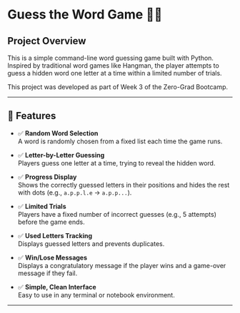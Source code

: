 # Guess the Word Game 🕵️‍♂️

## Project Overview
This is a simple command-line word guessing game built with Python. Inspired by traditional word games like Hangman, the player attempts to guess a hidden word one letter at a time within a limited number of trials.

This project was developed as part of Week 3 of the Zero-Grad Bootcamp.

---

## 🎯 Features

- ✅ **Random Word Selection**  
  A word is randomly chosen from a fixed list each time the game runs.

- ✅ **Letter-by-Letter Guessing**  
  Players guess one letter at a time, trying to reveal the hidden word.

- ✅ **Progress Display**  
  Shows the correctly guessed letters in their positions and hides the rest with dots (e.g., `a.p.p.l.e` → `a.p.p...`).

- ✅ **Limited Trials**  
  Players have a fixed number of incorrect guesses (e.g., 5 attempts) before the game ends.

- ✅ **Used Letters Tracking**  
  Displays guessed letters and prevents duplicates.

- ✅ **Win/Lose Messages**  
  Displays a congratulatory message if the player wins and a game-over message if they fail.

- ✅ **Simple, Clean Interface**  
  Easy to use in any terminal or notebook environment.

---

